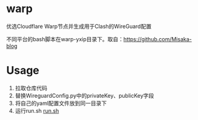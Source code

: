 # warp
优选Cloudflare Warp节点并生成用于Clash的WireGuard配置

不同平台的bash脚本在warp-yxip目录下。取自：https://github.com/Misaka-blog 

# Usage
1. 拉取仓库代码
2. 替换WireguardConfig.py中的privateKey、publicKey字段
3. 将自己的yaml配置文件放到同一目录下
4. 运行run.sh [run.sh](run.sh) 
<!-- /home/wth000/gitee/BRC20-ERC20-UI/Warp2Clash/warp/run.sh -->
